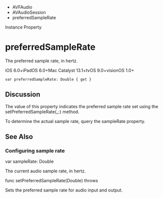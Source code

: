 

- AVFAudio
- AVAudioSession
-  preferredSampleRate 

Instance Property

# preferredSampleRate

The preferred sample rate, in hertz.

iOS 6.0+iPadOS 6.0+Mac Catalyst 13.1+tvOS 9.0+visionOS 1.0+

``` source
var preferredSampleRate: Double { get }
```

## Discussion

The value of this property indicates the preferred sample rate set using the setPreferredSampleRate(_:) method.

To determine the actual sample rate, query the sampleRate property.

## See Also

### Configuring sample rate

var sampleRate: Double

The current audio sample rate, in hertz.

func setPreferredSampleRate(Double) throws

Sets the preferred sample rate for audio input and output.

